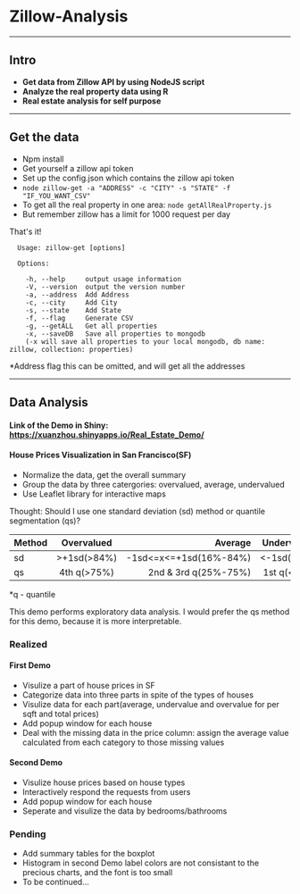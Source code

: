 # Zillow-Analysis


----------


## Intro
* **Get data from Zillow API by using NodeJS script**
* **Analyze the real property data using R**
* **Real estate analysis for self purpose**


----------


## Get the data

* Npm install
* Get yourself a zillow api token
* Set up the config.json which contains the zillow api token
* `node zillow-get -a "ADDRESS" -c "CITY" -s "STATE" -f "IF_YOU_WANT_CSV"`
* To get all the real property in one area: `node getAllRealProperty.js`
* But remember zillow has a limit for 1000 request per day

That's it! 

      Usage: zillow-get [options]
    
      Options:
    
        -h, --help     output usage information
        -V, --version  output the version number
        -a, --address  Add Address 
        -c, --city     Add City
        -s, --state    Add State
        -f, --flag     Generate CSV
        -g, --getALL   Get all properties
        -x, --saveDB   Save all properties to mongodb
        (-x will save all properties to your local mongodb, db name: zillow, collection: properties)

*Address flag this can be omitted, and will get all the addresses        


----------


## Data Analysis 
#### Link of the Demo in Shiny: https://xuanzhou.shinyapps.io/Real_Estate_Demo/
#### House Prices Visualization in San Francisco(SF)

* Normalize the data, get the overall summary
* Group the data by three catergories:  overvalued, average, undervalued
* Use Leaflet library for interactive maps

Thought: 
Should I use one standard deviation (sd) method or quantile segmentation (qs)?

|Method|    Overvalued    |        Average       |   Undervalued   | 
|------|:----------------:|---------------------:|:---------------:|
|  sd  |   \>+1sd(>84%)   |-1sd<=x<=+1sd(16%-84%)|   <-1sd(<16%)   |
|  qs  |    4th q(>75%)   | 2nd & 3rd q(25%-75%) |      1st q(<25%)      |
*q - quantile

This demo performs exploratory data analysis.
I would prefer the qs method for this demo, because it is more interpretable.



### Realized 
#### First Demo
* Visulize a part of house prices in SF
* Categorize data into three parts in spite of the types of houses
* Visulize data for each part(average, undervalue and overvalue for per sqft and total prices)
* Add popup window for each house
* Deal with the missing data in the price column: assign the average value calculated from each category to those missing values

#### Second Demo
* Visulize house prices based on house types
* Interactively respond the requests from users
* Add popup window for each house
* Seperate and visulize the data by bedrooms/bathrooms

### Pending 
* Add summary tables for the boxplot
* Histogram in second Demo label colors are not consistant to the precious charts, and the font is too small
* To be continued...
